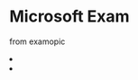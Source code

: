 
<html>
<body>

<h1>Microsoft Exam</h1>
<p>from examopic</p>
  <li input type="button" onclick="location.href='https://lanx3r.github.io/examtopic/az-305.html';" value="AZ-305" />
  <li input type="button" onclick="location.href='https://lanx3r.github.io/examtopic/AZ700.html';" value="AZ-700" />

  
</body>
</html>

